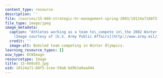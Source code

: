 ```yaml
---
content_type: resource
description: ''
file: /courses/15-660-strategic-hr-management-spring-2003/10124a7188f51cee59a8bd9b3a0aad44_15-660s03.jpg
file_type: image/jpeg
image_metadata:
  caption: "Athletes working as a team to\_compete in\_the 2002 Winter Olympics.\_\
    (Image courtesy of [U.S. Army Public Affairs](http://www.army.mil/info/institution/publicAffairs/).)"
  credit: ''
  image-alt: Bobsled team competing in Winter Olympics.
learning_resource_types: []
ocw_type: OCWImage
resourcetype: Image
title: 15-660s03.jpg
uid: 10124a71-88f5-1cee-59a8-bd9b3a0aad44
---
```

